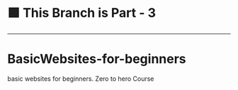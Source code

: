 
# 🟩 This Branch is Part - 3

---

# BasicWebsites-for-beginners
basic websites for beginners. Zero to hero Course

